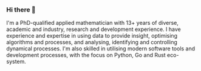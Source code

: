 ### Hi there 👋

I'm a PhD-qualified applied mathematician with 13+ years of diverse, academic and industry, research and development experience. I have experience and expertise in using data to provide insight, optimising algorithms and processes, and analysing, identifying and controlling dynamical processes. I'm also skilled in utilising modern software tools and development processes, with the focus on Python, Go and Rust eco-system.

<!--
**4lexir4/4lexir4** is a ✨ _special_ ✨ repository because its `README.md` (this file) appears on your GitHub profile.

Here are some ideas to get you started:

- 🔭 I’m currently working on ...
- 🌱 I’m currently learning ...
- 👯 I’m looking to collaborate on ...
- 🤔 I’m looking for help with ...
- 💬 Ask me about ...
- 📫 How to reach me: ...
- 😄 Pronouns: ...
- ⚡ Fun fact: ...
-->
